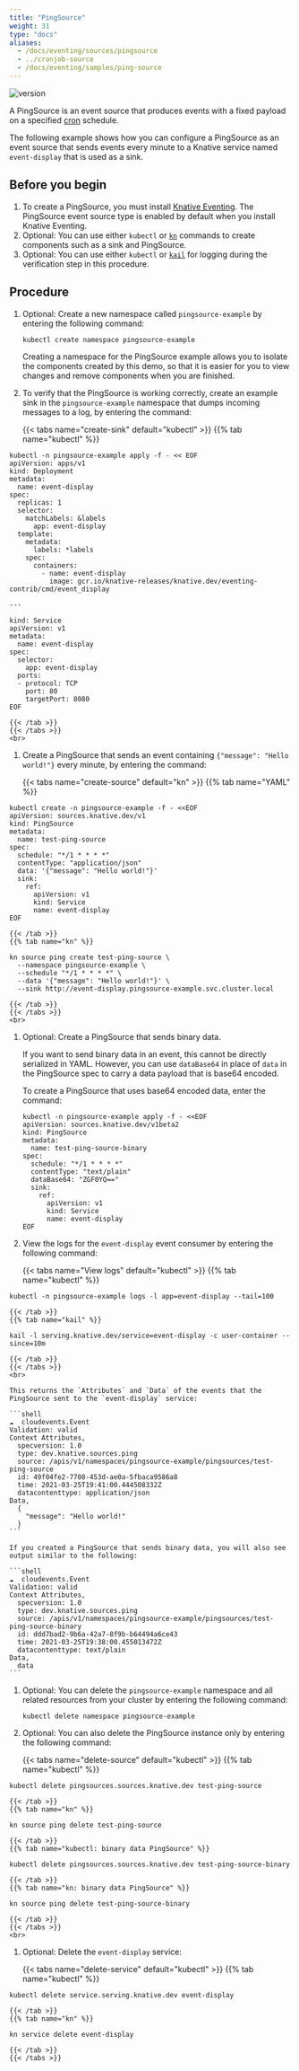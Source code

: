 ```yaml
---
title: "PingSource"
weight: 31
type: "docs"
aliases:
  - /docs/eventing/sources/pingsource
  - ../cronjob-source
  - /docs/eventing/samples/ping-source
---
```


![version](https://img.shields.io/badge/API_Version-v1-green?style=flat-square)

A PingSource is an event source that produces events with a fixed payload on a specified [cron](https://en.wikipedia.org/wiki/Cron) schedule.

The following example shows how you can configure a PingSource as an event source that sends events every minute to a Knative service named `event-display` that is used as a sink.

## Before you begin

1. To create a PingSource, you must install [Knative Eventing](../../../eventing). The PingSource event source type is enabled by default when you install Knative Eventing.
1. Optional: You can use either `kubectl` or [`kn`](../../../client/install-kn) commands to create components such as a sink and PingSource.
1. Optional: You can use either `kubectl` or [`kail`](https://github.com/boz/kail) for logging during the verification step in this procedure.

## Procedure

1. Optional: Create a new namespace called `pingsource-example` by entering the following command:

    ```shell
    kubectl create namespace pingsource-example
    ```

    Creating a namespace for the PingSource example allows you to isolate the components created by this demo, so that it is easier for you to view changes and remove components when you are finished.

1. To verify that the PingSource is working correctly, create an example sink in the `pingsource-example` namespace that dumps incoming messages to a log, by entering the command:

    {{< tabs name="create-sink" default="kubectl" >}}
    {{% tab name="kubectl" %}}

```shell
kubectl -n pingsource-example apply -f - << EOF
apiVersion: apps/v1
kind: Deployment
metadata:
  name: event-display
spec:
  replicas: 1
  selector:
    matchLabels: &labels
      app: event-display
  template:
    metadata:
      labels: *labels
    spec:
      containers:
        - name: event-display
          image: gcr.io/knative-releases/knative.dev/eventing-contrib/cmd/event_display

---

kind: Service
apiVersion: v1
metadata:
  name: event-display
spec:
  selector:
    app: event-display
  ports:
  - protocol: TCP
    port: 80
    targetPort: 8080
EOF
```
    {{< /tab >}}
    {{< /tabs >}}
    <br>

1. Create a PingSource that sends an event containing `{"message": "Hello world!"}` every minute, by entering the command:

    {{< tabs name="create-source" default="kn" >}}
    {{% tab name="YAML" %}}

```shell
kubectl create -n pingsource-example -f - <<EOF
apiVersion: sources.knative.dev/v1
kind: PingSource
metadata:
  name: test-ping-source
spec:
  schedule: "*/1 * * * *"
  contentType: "application/json"
  data: '{"message": "Hello world!"}'
  sink:
    ref:
      apiVersion: v1
      kind: Service
      name: event-display
EOF
```

    {{< /tab >}}
    {{% tab name="kn" %}}

```shell
kn source ping create test-ping-source \
  --namespace pingsource-example \
  --schedule "*/1 * * * *" \
  --data '{"message": "Hello world!"}' \
  --sink http://event-display.pingsource-example.svc.cluster.local
```

    {{< /tab >}}
    {{< /tabs >}}
    <br>

1. Optional: Create a PingSource that sends binary data.

    If you want to send binary data in an event, this cannot be directly serialized in YAML. However, you can use `dataBase64` in place of `data` in the PingSource spec to carry a data payload that is base64 encoded.

    To create a PingSource that uses base64 encoded data, enter the command:

    ```shell
    kubectl -n pingsource-example apply -f - <<EOF
    apiVersion: sources.knative.dev/v1beta2
    kind: PingSource
    metadata:
      name: test-ping-source-binary
    spec:
      schedule: "*/1 * * * *"
      contentType: "text/plain"
      dataBase64: "ZGF0YQ=="
      sink:
        ref:
          apiVersion: v1
          kind: Service
          name: event-display
    EOF
    ```

1. View the logs for the `event-display` event consumer by
entering the following command:

    {{< tabs name="View logs" default="kubectl" >}}
    {{% tab name="kubectl" %}}

```shell
kubectl -n pingsource-example logs -l app=event-display --tail=100
```

    {{< /tab >}}
    {{% tab name="kail" %}}

```shell
kail -l serving.knative.dev/service=event-display -c user-container --since=10m
```

    {{< /tab >}}
    {{< /tabs >}}
    <br>

    This returns the `Attributes` and `Data` of the events that the PingSource sent to the `event-display` service:

    ```shell
    ☁️  cloudevents.Event
    Validation: valid
    Context Attributes,
      specversion: 1.0
      type: dev.knative.sources.ping
      source: /apis/v1/namespaces/pingsource-example/pingsources/test-ping-source
      id: 49f04fe2-7708-453d-ae0a-5fbaca9586a8
      time: 2021-03-25T19:41:00.444508332Z
      datacontenttype: application/json
    Data,
      {
        "message": "Hello world!"
      }
    ```

    If you created a PingSource that sends binary data, you will also see output similar to the following:

    ```shell
    ☁️  cloudevents.Event
    Validation: valid
    Context Attributes,
      specversion: 1.0
      type: dev.knative.sources.ping
      source: /apis/v1/namespaces/pingsource-example/pingsources/test-ping-source-binary
      id: ddd7bad2-9b6a-42a7-8f9b-b64494a6ce43
      time: 2021-03-25T19:38:00.455013472Z
      datacontenttype: text/plain
    Data,
      data
    ```

1. Optional: You can delete the `pingsource-example` namespace and all related resources from your cluster by entering the following command:


    ```shell
    kubectl delete namespace pingsource-example
    ```

1. Optional: You can also delete the PingSource instance only by entering the following command:

    {{< tabs name="delete-source" default="kubectl" >}}
    {{% tab name="kubectl" %}}

```shell
kubectl delete pingsources.sources.knative.dev test-ping-source
```

    {{< /tab >}}
    {{% tab name="kn" %}}

```shell
kn source ping delete test-ping-source
```

    {{< /tab >}}
    {{% tab name="kubectl: binary data PingSource" %}}

```shell
kubectl delete pingsources.sources.knative.dev test-ping-source-binary
```

    {{< /tab >}}
    {{% tab name="kn: binary data PingSource" %}}

```shell
kn source ping delete test-ping-source-binary
```

    {{< /tab >}}
    {{< /tabs >}}
    <br>


1. Optional: Delete the `event-display` service:

    {{< tabs name="delete-service" default="kubectl" >}}
    {{% tab name="kubectl" %}}

```shell
kubectl delete service.serving.knative.dev event-display
```

    {{< /tab >}}
    {{% tab name="kn" %}}

```shell
kn service delete event-display
```

    {{< /tab >}}
    {{< /tabs >}}
